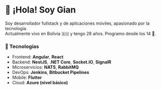 # 👋 ¡Hola! Soy Gian

Soy desarrollador fullstack y de aplicaciones móviles, apasionado por la tecnología.  
Actualmente vivo en Bolivia 🇧🇴 y tengo 28 años. Programo desde los 14 🧠.

### 🚀 Tecnologías
- Frontend: **Angular**, **React**
- Backend: **NestJS**, **.NET Core**, **Socket.IO**, **SignalR**
- Microservicios: **NATS**, **RabbitMQ**
- DevOps: **Jenkins**, **Bitbucket Pipelines**
- Mobile: **Flutter**
- Cloud: **Azure (nivel básico)**

